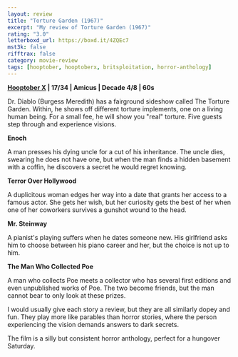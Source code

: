 ```yaml
---
layout: review
title: "Torture Garden (1967)"
excerpt: "My review of Torture Garden (1967)"
rating: "3.0"
letterboxd_url: https://boxd.it/4ZQEc7
mst3k: false
rifftrax: false
category: movie-review
tags: [hooptober, hooptoberx, britsploitation, horror-anthology]
---
```


<b><a href="https://boxd.it/pmi12" target="_blank" rel="noopener">Hooptober X</a> | 17/34 | Amicus | Decade 4/8 | 60s</b>

Dr. Diablo (Burgess Meredith) has a fairground sideshow called The Torture Garden. Within, he shows off different torture implements, one on a living human being. For a small fee, he will show you "real" torture. Five guests step through and experience visions.

<b>Enoch</b>

A man presses his dying uncle for a cut of his inheritance. The uncle dies, swearing he does not have one, but when the man finds a hidden basement with a coffin, he discovers a secret he would regret knowing.

<b>Terror Over Hollywood</b>

A duplicitous woman edges her way into a date that grants her access to a famous actor. She gets her wish, but her curiosity gets the best of her when one of her coworkers survives a gunshot wound to the head.

<b>Mr. Steinway</b>

A pianist's playing suffers when he dates someone new. His girlfriend asks him to choose between his piano career and her, but the choice is not up to him.

<b>The Man Who Collected Poe</b>

A man who collects Poe meets a collector who has several first editions and even unpublished works of Poe. The two become friends, but the man cannot bear to only look at these prizes.

I would usually give each story a review, but they are all similarly dopey and fun. They play more like parables than horror stories, where the person experiencing the vision demands answers to dark secrets.

The film is a silly but consistent horror anthology, perfect for a hungover Saturday.
